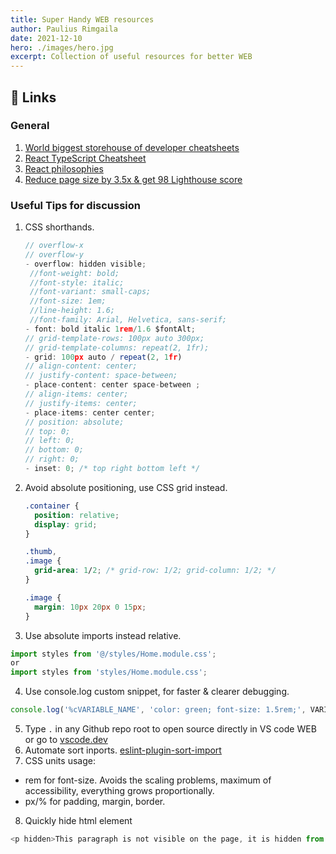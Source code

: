 ```yaml
---
title: Super Handy WEB resources
author: Paulius Rimgaila
date: 2021-12-10
hero: ./images/hero.jpg
excerpt: Collection of useful resources for better WEB
---
```


## 🔗 Links

### General
1. [World biggest storehouse of developer cheatsheets](https://codehouse.vercel.app/)
2. [React TypeScript Cheatsheet](https://react-typescript-cheatsheet.netlify.app/docs/basic/getting-started/basic_type_example/)
3. [React philosophies](https://github.com/mithi/react-philosophies)
4. [Reduce page size by 3.5x & get 98 Lighthouse score](https://papyrus.so/@PapyrusBlog/how-we-reduced-next.js-page-size-by-3.5x-and-achieved-a-98-lighthouse-score)


### Useful Tips for discussion

1. CSS shorthands.
   ```js
   // overflow-x 
   // overflow-y
   - overflow: hidden visible; 
    //font-weight: bold;
    //font-style: italic;
    //font-variant: small-caps;
    //font-size: 1em;
    //line-height: 1.6;
    //font-family: Arial, Helvetica, sans-serif;
   - font: bold italic 1rem/1.6 $fontAlt;
   // grid-template-rows: 100px auto 300px; 
   // grid-template-columns: repeat(2, 1fr);
   - grid: 100px auto / repeat(2, 1fr) 
   // align-content: center;
   // justify-content: space-between;
   - place-content: center space-between ;
   // align-items: center;
   // justify-items: center;
   - place-items: center center;
   // position: absolute;
   // top: 0;
   // left: 0;
   // bottom: 0;
   // right: 0;
   - inset: 0; /* top right bottom left */
   ```
2. Avoid absolute positioning, use CSS grid instead.
    ```css
    .container {
      position: relative;
      display: grid;
    }

    .thumb,
    .image {
      grid-area: 1/2; /* grid-row: 1/2; grid-column: 1/2; */
    }

    .image {
      margin: 10px 20px 0 15px;
    }
    ```
3. Use absolute imports instead relative.
  ```js
  import styles from '@/styles/Home.module.css';
  or
  import styles from 'styles/Home.module.css';
  ```
4. Use console.log custom snippet, for faster & clearer debugging. 
  ```js
  console.log('%cVARIABLE_NAME', 'color: green; font-size: 1.5rem;', VARIABLE_NAME);
  ```
5. Type `.` in any Github repo root to open source directly in VS code WEB or go to [vscode.dev](https://vscode.dev/)
6. Automate sort inports. [eslint-plugin-sort-import](https://www.npmjs.com/package/eslint-plugin-sort-import)
7. CSS units usage:
  - rem for font-size. Avoids the scaling problems, maximum of accessibility, everything grows proportionally.
  - px/% for padding, margin, border.
8. Quickly hide html element
```js
<p hidden>This paragraph is not visible on the page, it is hidden from the HTML.</p> 
```
